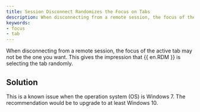 ```yaml
---
title: Session Disconnect Randomizes the Focus on Tabs
description: When disconnecting from a remote session, the focus of the active tab is not necessarily the one that you would like. It gives the impression that {{ en.RDM }} select the tab randomly.
keywords:
- focus
- tab
---
```

When disconnecting from a remote session, the focus of the active tab may not be the one you want. This gives the impression that {{ en.RDM }} is selecting the tab randomly.  
## Solution
This is a known issue when the operation system (OS) is Windows 7. The recommendation would be to upgrade to at least Windows 10.
